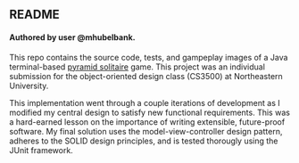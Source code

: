 ## README
#### Authored by user @mhubelbank.

This repo contains the source code, tests, and gampeplay images of a Java terminal-based [pyramid solitaire](https://en.wikipedia.org/wiki/Pyramid_(solitaire)) game. This project was an individual submission for the object-oriented design class (CS3500) at Northeastern University.

This implementation went through a couple iterations of development as I modified my central design to satisfy new functional requirements. This was a hard-earned lesson on the importance of writing extensible, future-proof software. My final solution uses the model-view-controller design pattern, adheres to the SOLID design principles, and is tested thorougly using the JUnit framework.
